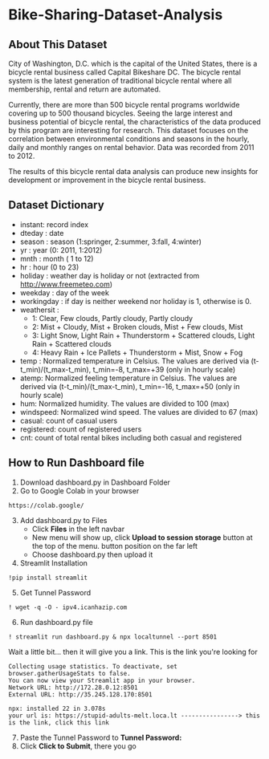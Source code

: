 # Bike-Sharing-Dataset-Analysis

## About This Dataset

City of Washington, D.C. which is the capital of the United States, there is a bicycle rental business called Capital Bikeshare DC. The bicycle rental system is the latest generation of traditional bicycle rental where all membership, rental and return are automated.

Currently, there are more than 500 bicycle rental programs worldwide covering up to 500 thousand bicycles. Seeing the large interest and business potential of bicycle rental, the characteristics of the data produced by this program are interesting for research. This dataset focuses on the correlation between environmental conditions and seasons in the hourly, daily and monthly ranges on rental behavior. Data was recorded from 2011 to 2012.

The results of this bicycle rental data analysis can produce new insights for development or improvement in the bicycle rental business.

## Dataset Dictionary

- instant: record index
- dteday : date
- season : season (1:springer, 2:summer, 3:fall, 4:winter)
- yr : year (0: 2011, 1:2012)
- mnth : month ( 1 to 12)
- hr : hour (0 to 23)
- holiday : weather day is holiday or not (extracted from http://www.freemeteo.com)
- weekday : day of the week
- workingday : if day is neither weekend nor holiday is 1, otherwise is 0.
- weathersit :
  - 1: Clear, Few clouds, Partly cloudy, Partly cloudy
  - 2: Mist + Cloudy, Mist + Broken clouds, Mist + Few clouds, Mist
  - 3: Light Snow, Light Rain + Thunderstorm + Scattered clouds, Light Rain + Scattered clouds
  - 4: Heavy Rain + Ice Pallets + Thunderstorm + Mist, Snow + Fog
- temp : Normalized temperature in Celsius. The values are derived via (t-t_min)/(t_max-t_min), t_min=-8, t_max=+39 (only in hourly scale)
- atemp: Normalized feeling temperature in Celsius. The values are derived via (t-t_min)/(t_max-t_min), t_min=-16, t_max=+50 (only in hourly scale)
- hum: Normalized humidity. The values are divided to 100 (max)
- windspeed: Normalized wind speed. The values are divided to 67 (max)
- casual: count of casual users
- registered: count of registered users
- cnt: count of total rental bikes including both casual and registered

## How to Run Dashboard file

1. Download dashboard.py in Dashboard Folder
2. Go to Google Colab in your browser
```
https://colab.google/
```
3. Add dashboard.py to Files
   - Click **Files** in the left navbar
   - New menu will show up, click **Upload to session storage** button at the top of the menu. button position on the far left
   - Choose dashboard.py then upload it
4. Streamlit Installation
```
!pip install streamlit
```
5. Get Tunnel Password
```
! wget -q -O - ipv4.icanhazip.com
```
6. Run dashboard.py file
```
! streamlit run dashboard.py & npx localtunnel --port 8501
```
Wait a little bit... then it will give you a link. This is the link you're looking for
```
Collecting usage statistics. To deactivate, set browser.gatherUsageStats to false.
You can now view your Streamlit app in your browser.
Network URL: http://172.28.0.12:8501
External URL: http://35.245.128.170:8501

npx: installed 22 in 3.078s
your url is: https://stupid-adults-melt.loca.lt ----------------> this is the link, click this link
```
7. Paste the Tunnel Password to **Tunnel Password:**
8. Click **Click to Submit**, there you go
